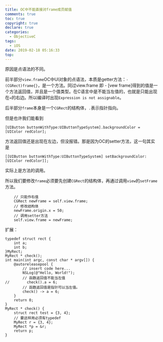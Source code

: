 ```yaml
---
title: OC中不能直接对frame成员赋值
comments: true
toc: true
copyright: true
declare: true
categories:
  - ObjectiveC
tags:
  - iOS
date: 2019-02-18 05:16:33
top:
---
```


原因是点语法的不同。

前半部分`view.frame`OC中UI对象的点语法，本质是getter方法：`- (CGRect)frame{}`，是一个方法。<!--more-->同过view.frame 即 - [vew frame]得到的值是一个方法返回值，并且是一个值类型。在C语言中是不能当左值的，也就是只能出现在`=`的右边。所以编译时出现`Expression is not assignable`。

后半部分`frame`本身是一个`CGRect`的结构体，`.`表示指针指向。

但是也许我们能看到

```
[UIButton buttonWithType:UIButtonTypeSystem].backgroundColor = [UIColor redColor];
```
方法返回值还是出现在左边，但没报错。那是因为OC的setter方法，这一句其实是

```
[[UIButton buttonWithType:UIButtonTypeSystem] setBackgroundColor:[UIColor redColor]];
```
实际上是方法的调用。


所以我们要修改`frame`必须要先创建`CGRect`的结构体，再通过调用`view`的`setFrame`方法。

```
    // 只能作右值
    CGRect newFrame = self.view.frame;
    // 修改结构体
    newFrame.origin.x = 50;
    // 调用setter方法
    self.view.frame = newFrame;
```


扩展：

```
typedef struct rect {
    int a;
    int b;
}MyRect;
MyRect * check();
int main(int argc, const char * argv[]) {
    @autoreleasepool {
        // insert code here...
        NSLog(@"Hello, World!");
        // 函数返回值不能当左值
//        check().a = 6;
        // 函数返回值是指针可以当左值。
        check() -> a = 6;
    }
    return 0;
}
MyRect * check() {
    struct rect test = {3, 4};
    // 要这样用必须有typedef
    MyRect r = {3, 4};
    MyRect *p = &r;
    return p;
}
```